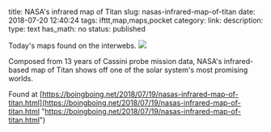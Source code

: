title: NASA's infrared map of Titan
slug: nasas-infrared-map-of-titan
date: 2018-07-20 12:40:24
tags: ifttt,map,maps,pocket
category: 
link: 
description: 
type: text
has_math: no
status: published

Today's maps found on the interwebs. ![](http://ifttt.com/images/no_image_card.png)  
  

Composed from 13 years of Cassini probe mission data, NASA's infrared-based map of Titan shows off one of the solar system's most promising worlds.  
  

Found at [https://boingboing.net/2018/07/19/nasas-infrared-map-of-titan.html](https://boingboing.net/2018/07/19/nasas-infrared-map-of-titan.html "https://boingboing.net/2018/07/19/nasas-infrared-map-of-titan.html")



